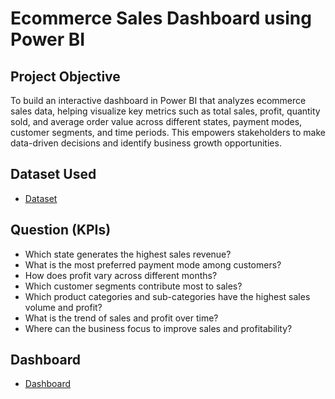 # Ecommerce Sales Dashboard using Power BI
## Project Objective
To build an interactive dashboard in Power BI that analyzes ecommerce sales data, helping visualize key metrics such as total sales, profit, quantity sold, and average order value across different states, payment modes, customer segments, and time periods. This empowers stakeholders to make data-driven decisions and identify business growth opportunities.

## Dataset Used
- <a href = "https://drive.google.com/drive/folders/1mY0agiWajOKDelUjIAADWMbB0q6kSz2p">Dataset</a>

## Question (KPIs)
- Which state generates the highest sales revenue?
- What is the most preferred payment mode among customers?
- How does profit vary across different months?
- Which customer segments contribute most to sales?
- Which product categories and sub-categories have the highest sales volume and profit?
- What is the trend of sales and profit over time?
- Where can the business focus to improve sales and profitability?

## Dashboard
- <a href ="C:\Users\HP\Desktop\Projects\Power Bi Project" >Dashboard</a>
